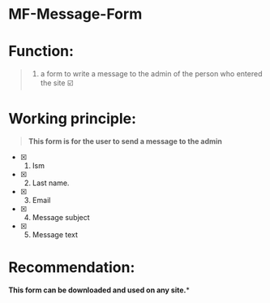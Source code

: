 # MF-Message-Form

# Function:
>1. a form to write a message to the admin of the person who entered the site :ballot_box_with_check:

# Working principle:
> **This form is for the user to send a message to the admin**
- [x] 1. Ism
- [x] 2. Last name.
- [x] 3. Email
- [x] 4. Message subject
- [x] 5. Message text

# Recommendation:
 **This form can be downloaded and used on any site.***
